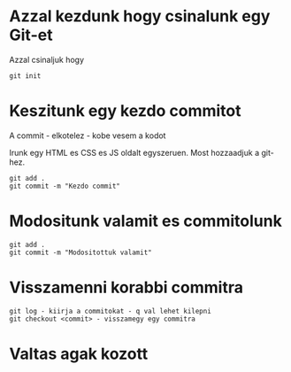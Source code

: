 # Azzal kezdunk hogy csinalunk egy Git-et

Azzal csinaljuk hogy 

```
git init
```

# Keszitunk egy kezdo commitot

A commit - elkotelez - kobe vesem a kodot

Irunk egy HTML es CSS es JS oldalt egyszeruen.
Most hozzaadjuk a git-hez.

```
git add .
git commit -m "Kezdo commit"
```

# Modositunk valamit es commitolunk

```
git add .
git commit -m "Modositottuk valamit"
```

# Visszamenni korabbi commitra

```
git log - kiirja a commitokat - q val lehet kilepni
git checkout <commit> - visszamegy egy commitra
```

# Valtas agak kozott

